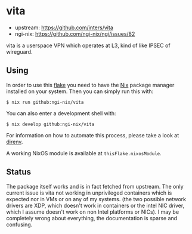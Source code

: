 # vita

- upstream: https://github.com/inters/vita
- ngi-nix: https://github.com/ngi-nix/ngi/issues/82

vita is a userspace VPN which operates at L3, kind of like IPSEC of wireguard.

## Using

In order to use this [flake](https://nixos.wiki/wiki/Flakes) you need to have the 
[Nix](https://nixos.org/) package manager installed on your system. Then you can simply run this 
with:

```
$ nix run github:ngi-nix/vita
```

You can also enter a development shell with:

```
$ nix develop github:ngi-nix/vita
```

For information on how to automate this process, please take a look at [direnv](https://direnv.net/).

A working NixOS module is available at `thisFlake.nixosModule`.

## Status

The package itself works and is in fact fetched from upstream. The only current issue is vita not
working in unprivileged containers which is expected nor in VMs or on any of my systems. (the two
possible network drivers are XDP, which doesn't work in containers or the intel NIC driver, which I
assume doesn't work on non Intel platforms or NICs). I may be completely wrong about everything, 
the documentation is sparse and confusing.
